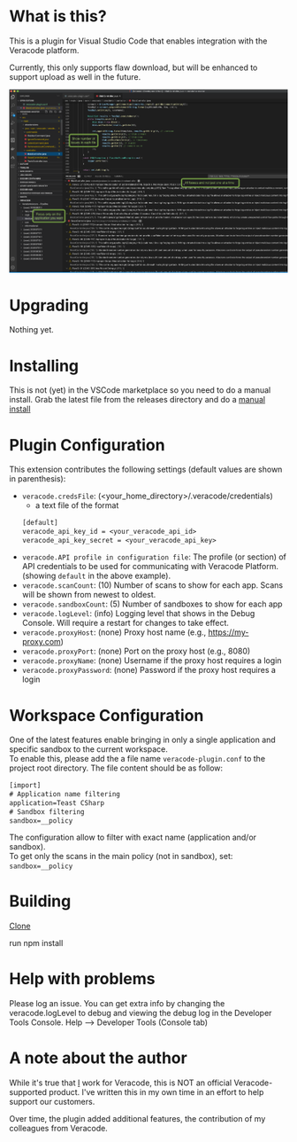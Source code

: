 # What is this?

This is a plugin for Visual Studio Code that enables integration with the Veracode platform.

Currently, this only supports flaw download, but will be enhanced to support upload as well in the future.

<p align=center>
<img src="media/ScreenShot_2020-09-01.png">
</p>

# Upgrading

Nothing yet.

# Installing

This is not (yet) in the VSCode marketplace so you need to do a manual install. Grab the latest file from the releases directory and do a [manual install](https://stackoverflow.com/questions/42017617/how-to-install-vs-code-extension-manually)

# Plugin Configuration

This extension contributes the following settings (default values are shown in parenthesis):

* `veracode.credsFile`: (<your_home_directory>/.veracode/credentials)
  * a text file of the format 
  ```
  [default]
  veracode_api_key_id = <your_veracode_api_id>
  veracode_api_key_secret = <your_veracode_api_key>
  ```
* `veracode.API profile in configuration file`: The profile (or section) of API credentials to be used for communicating with Veracode Platform. (showing `default` in the above example).
* `veracode.scanCount`: (10) Number of scans to show for each app.  Scans will be shown from newest to oldest.
* `veracode.sandboxCount`: (5) Number of sandboxes to show for each app
* `veracode.logLevel`: (info) Logging level that shows in the Debug Console.  Will require a restart for changes to take effect.
* `veracode.proxyHost`: (none) Proxy host name (e.g., https://my-proxy.com)
* `veracode.proxyPort`: (none) Port on the proxy host (e.g., 8080)
* `veracode.proxyName`: (none) Username if the proxy host requires a login 
* `veracode.proxyPassword`: (none) Password if the proxy host requires a login

# Workspace Configuration
One of the latest features enable bringing in only a single application and specific sandbox to the current workspace.  
To enable this, please add the a file name `veracode-plugin.conf` to the project root directory. The file content should be as follow:
```
[import]
# Application name filtering
application=Teast CSharp
# Sandbox filtering
sandbox=__policy
```
The configuration allow to filter with exact name (application and/or sandbox).  
To get only the scans in the main policy (not in sandbox), set: `sandbox=__policy` 


# Building

[Clone](https://www.atlassian.com/git/tutorials/setting-up-a-repository/git-clone)

run npm install

# Help with problems
Please log an issue.  You can get extra info by changing the veracode.logLevel to debug and viewing the debug log in the Developer Tools Console.  Help --> Developer Tools (Console tab)

# A note about the author
While it's true that [I](https://gitlab.com/buzzcode) work for Veracode, this is NOT an official Veracode-supported product.  I've written this in my own time in an effort to help support our customers.

Over time, the plugin added additional features, the contribution of my colleagues from Veracode.



